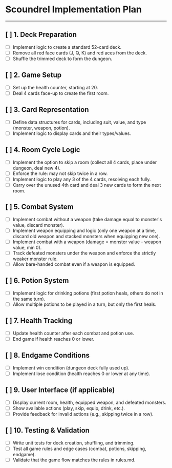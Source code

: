 # Scoundrel Implementation Plan

---

## [ ] 1. Deck Preparation
- [ ] Implement logic to create a standard 52-card deck.
- [ ] Remove all red face cards (J, Q, K) and red aces from the deck.
- [ ] Shuffle the trimmed deck to form the dungeon.

## [ ] 2. Game Setup
- [ ] Set up the health counter, starting at 20.
- [ ] Deal 4 cards face-up to create the first room.

## [ ] 3. Card Representation
- [ ] Define data structures for cards, including suit, value, and type (monster, weapon, potion).
- [ ] Implement logic to display cards and their types/values.

## [ ] 4. Room Cycle Logic
- [ ] Implement the option to skip a room (collect all 4 cards, place under dungeon, deal new 4).
- [ ] Enforce the rule: may not skip twice in a row.
- [ ] Implement logic to play any 3 of the 4 cards, resolving each fully.
- [ ] Carry over the unused 4th card and deal 3 new cards to form the next room.

## [ ] 5. Combat System
- [ ] Implement combat without a weapon (take damage equal to monster's value, discard monster).
- [ ] Implement weapon equipping and logic (only one weapon at a time, discard old weapon and stacked monsters when equipping new one).
- [ ] Implement combat with a weapon (damage = monster value - weapon value, min 0).
- [ ] Track defeated monsters under the weapon and enforce the strictly weaker monster rule.
- [ ] Allow bare-handed combat even if a weapon is equipped.

## [ ] 6. Potion System
- [ ] Implement logic for drinking potions (first potion heals, others do not in the same turn).
- [ ] Allow multiple potions to be played in a turn, but only the first heals.

## [ ] 7. Health Tracking
- [ ] Update health counter after each combat and potion use.
- [ ] End game if health reaches 0 or lower.

## [ ] 8. Endgame Conditions
- [ ] Implement win condition (dungeon deck fully used up).
- [ ] Implement lose condition (health reaches 0 or lower at any time).

## [ ] 9. User Interface (if applicable)
- [ ] Display current room, health, equipped weapon, and defeated monsters.
- [ ] Show available actions (play, skip, equip, drink, etc.).
- [ ] Provide feedback for invalid actions (e.g., skipping twice in a row).

## [ ] 10. Testing & Validation
- [ ] Write unit tests for deck creation, shuffling, and trimming.
- [ ] Test all game rules and edge cases (combat, potions, skipping, endgame).
- [ ] Validate that the game flow matches the rules in rules.md. 